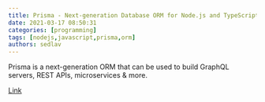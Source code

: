 ```yaml
---
title: Prisma - Next-generation Database ORM for Node.js and TypeScript
date: 2021-03-17 08:50:31
categories: [programming]
tags: [nodejs,javascript,prisma,orm]
authors: sedlav
---
```


Prisma is a next-generation ORM that can be used to build GraphQL servers, REST APIs, microservices &amp; more.

[Link](https://www.prisma.io/)
